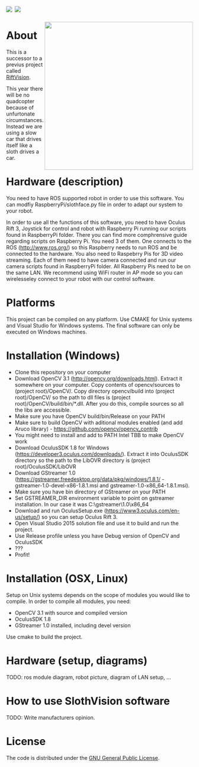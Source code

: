 ![](http://i.imgur.com/AY0lbi0.gif)
![](http://i.imgur.com/RmfC7v6.gif)
==========


<img src="http://i.imgur.com/020OPu6.png" width="400px" align="right">

# About

This is a successor to a previus project called [RiftVision](https://github.com/Sourcegasm/RiftVision).

This year there will be no quadcopter because of unfurtonate circumstances. Instead we are using a slow car that drives itself like a sloth drives a car.

# Hardware (description)

You need to have ROS supported robot in order to use this software. You can modfiy RaspberryPi/slothface.py file in order to adapt our system to your robot.

In order to use all the functions of this software, you need to have Oculus Rift 3, Joystick for control and robot with Raspberry Pi running our scripts found in RaspberryPi folder. There you can find more comphrensive guide regarding scripts on Raspberry Pi. You need 3 of them. One connects to the ROS (http://www.ros.org/) so this Raspberry needs to run ROS and be connected to the hardware. You also need to Raspebrry Pis for 3D video streaming. Each of them need to have camera connected and run our camera scripts found in RaspberryPi folder. All Raspberry Pis need to be on the same LAN. We recommend using WiFi router in AP mode so you can wirelesseley connect to your robot with our control software.

# Platforms

This project can be compiled on any platform. Use CMAKE for Unix systems and Visual Studio for Windows systems. The final software can only be executed on Windows machines.

# Installation (Windows)

* Clone this repository on your computer
* Download OpenCV 3.1 (http://opencv.org/downloads.html). Extract it somewhere on your computer. Copy contents of opencv/sources to (project root)/OpenCV/. Copy directory opencv/build into (project root)/OpenCV/ so the path to dll files is (project root)/OpenCV/build/bin/*.dll. After you do this, compile sources so all the libs are accessible.
* Make sure you have OpenCV build/bin/Release on your PATH
* Make sure to build OpenCV with aditional modules enabled (and add Aruco library) - https://github.com/opencv/opencv_contrib
* You might need to install and add to PATH Intel TBB to make OpenCV work
* Download OculusSDK 1.8 for Windows (https://developer3.oculus.com/downloads/). Extract it into OculusSDK directory so the path to the LibOVR directory is (project root)/OculusSDK/LibOVR
* Download GStreamer 1.0 (https://gstreamer.freedesktop.org/data/pkg/windows/1.8.1/ - gstreamer-1.0-devel-x86-1.8.1.msi and gstreamer-1.0-x86_64-1.8.1.msi).
* Make sure you have bin directory of GStreamer on your PATH
* Set GSTREAMER_DIR environment variable to point on gstreamer installation. In our case it was C:\gstreamer\1.0\x86_64
* Download and run OculusSetup.exe (https://www3.oculus.com/en-us/setup/) so you can setup Oculus Rift 3.
* Open Visual Studio 2015 solution file and use it to build and run the project.
* Use Release profile unless you have Debug version of OpenCV and OculusSDK
* ???
* Profit!

# Installation (OSX, Linux)

Setup on Unix systems depends on the scope of modules you would like to compile. In order to compile all modules, you need:

* OpenCV 3.1 with source and compiled version
* OculusSDK 1.8
* GStreamer 1.0 installed, including devel version

Use cmake to build the project.

# Hardware (setup, diagrams)

TODO: ros module diagram, robot picture, diagram of LAN setup, ...

# How to use SlothVision software

TODO: Write manufacturers opinion.

# License

The code is distributed under the [GNU General Public License](https://github.com/Sourcegasm/slothvision/blob/master/LICENSE).  
